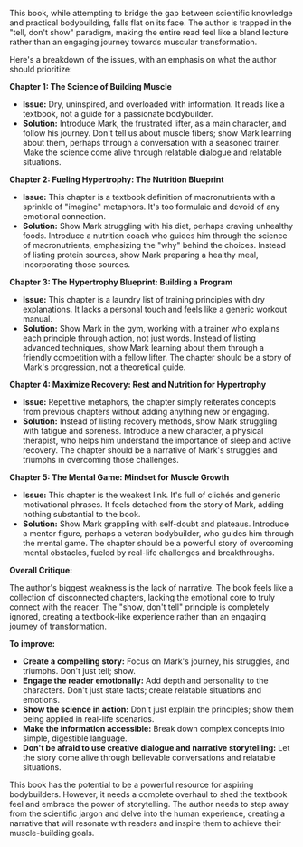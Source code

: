 This book, while attempting to bridge the gap between scientific knowledge and practical bodybuilding, falls flat on its face. The author is trapped in the "tell, don't show" paradigm, making the entire read feel like a bland lecture rather than an engaging journey towards muscular transformation. 

Here's a breakdown of the issues, with an emphasis on what the author should prioritize:

**Chapter 1: The Science of Building Muscle**

* **Issue:** Dry, uninspired, and overloaded with information. It reads like a textbook, not a guide for a passionate bodybuilder.
* **Solution:** Introduce Mark, the frustrated lifter, as a main character, and follow his journey.  Don't tell us about muscle fibers; show Mark learning about them, perhaps through a conversation with a seasoned trainer. Make the science come alive through relatable dialogue and relatable situations.

**Chapter 2: Fueling Hypertrophy: The Nutrition Blueprint**

* **Issue:** This chapter is a textbook definition of macronutrients with a sprinkle of "imagine" metaphors.  It's too formulaic and devoid of any emotional connection. 
* **Solution:** Show Mark struggling with his diet, perhaps craving unhealthy foods.  Introduce a nutrition coach who guides him through the science of macronutrients, emphasizing the "why" behind the choices.  Instead of listing protein sources, show Mark preparing a healthy meal, incorporating those sources. 

**Chapter 3: The Hypertrophy Blueprint: Building a Program**

* **Issue:**  This chapter is a laundry list of training principles with dry explanations. It lacks a personal touch and feels like a generic workout manual.
* **Solution:** Show Mark in the gym, working with a trainer who explains each principle through action, not just words.  Instead of listing advanced techniques, show Mark learning about them through a friendly competition with a fellow lifter. The chapter should be a story of Mark's progression, not a theoretical guide.

**Chapter 4: Maximize Recovery: Rest and Nutrition for Hypertrophy**

* **Issue:**  Repetitive metaphors, the chapter simply reiterates concepts from previous chapters without adding anything new or engaging.
* **Solution:**  Instead of listing recovery methods, show Mark struggling with fatigue and soreness.  Introduce a new character, a physical therapist, who helps him understand the importance of sleep and active recovery.  The chapter should be a narrative of Mark's struggles and triumphs in overcoming those challenges. 

**Chapter 5: The Mental Game: Mindset for Muscle Growth**

* **Issue:** This chapter is the weakest link. It's full of clichés and generic motivational phrases. It feels detached from the story of Mark, adding nothing substantial to the book.
* **Solution:**  Show Mark grappling with self-doubt and plateaus.  Introduce a mentor figure, perhaps a veteran bodybuilder, who guides him through the mental game.  The chapter should be a powerful story of overcoming mental obstacles, fueled by real-life challenges and breakthroughs. 

**Overall Critique:**

The author's biggest weakness is the lack of narrative. The book feels like a collection of disconnected chapters, lacking the emotional core to truly connect with the reader. The "show, don't tell" principle is completely ignored, creating a textbook-like experience rather than an engaging journey of transformation. 

**To improve:**

* **Create a compelling story:** Focus on Mark's journey, his struggles, and triumphs.  Don't just tell; show. 
* **Engage the reader emotionally:**  Add depth and personality to the characters.  Don't just state facts; create relatable situations and emotions. 
* **Show the science in action:** Don't just explain the principles; show them being applied in real-life scenarios. 
* **Make the information accessible:** Break down complex concepts into simple, digestible language.
* **Don't be afraid to use creative dialogue and narrative storytelling:**  Let the story come alive through believable conversations and relatable situations.

This book has the potential to be a powerful resource for aspiring bodybuilders. However, it needs a complete overhaul to shed the textbook feel and embrace the power of storytelling. The author needs to step away from the scientific jargon and delve into the human experience, creating a narrative that will resonate with readers and inspire them to achieve their muscle-building goals. 
